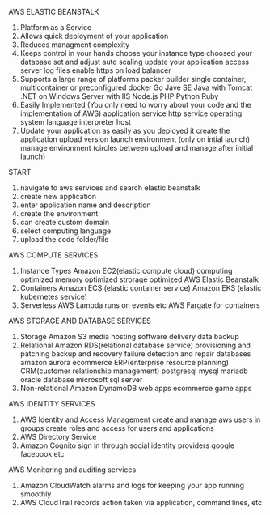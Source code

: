 AWS ELASTIC BEANSTALK

1. Platform as a Service
2. Allows quick deployment of your application
3. Reduces managment complexity
4. Keeps control in your hands
    choose your instance type
    choosed your database
    set and adjust auto scaling
    update your application
    access server log files
    enable https on load balancer
5. Supports a large range of platforms
    packer builder
    single container, multicontainer or preconfigured docker
    Go
    Jave SE
    Java with Tomcat
    .NET on Windows Server with IIS
    Node.js
    PHP
    Python
    Ruby
6. Easily Implemented (You only need to worry about your code and the implementation of AWS)
    application service
    http service
    operating system
    language interpreter
    host
7. Update your application as easily as you deployed it
    create the application
    upload version
    launch environment (only on intial launch)
    manage environment (circles between upload and manage after initial launch)


START

1. navigate to aws services and search elastic beanstalk
2. create new application
3. enter application name and description
4. create the environment
5. can create custom domain
6. select computing language
7. upload the code folder/file



AWS COMPUTE SERVICES

1. Instance Types
    Amazon EC2(elastic compute cloud)
        computing optimized
        memory optimized
        strorage optimized
    AWS Elastic Beanstalk
2. Containers
    Amazon ECS (elastic container service)
    Amazon EKS (elastic kubernetes service)
3. Serverless
    AWS Lambda
        runs on events etc
    AWS Fargate
        for containers


AWS STORAGE AND DATABASE SERVICES

1. Storage
    Amazon S3
        media hosting
        software delivery
        data backup
2. Relational
    Amazon RDS(relational database service)
        provisioning and patching
        backup and recovery
        failure detection and repair
        databases
            amazon aurora
                ecommerce
                ERP(enterprise resource planning)
                CRM(customer relationship management)
            postgresql
            mysql
            mariadb
            oracle database
            microsoft sql server
3. Non-relational
    Amazon DynamoDB
        web apps
        ecommerce
        game apps


AWS IDENTITY SERVICES

1. AWS Identity and Access Management
    create and manage aws users in groups
    create roles and access for users and applications
2. AWS Directory Service
3. Amazon Cognito
    sign in through social identity providers
        google
        facebook
        etc


AWS Monitoring and auditing services

1. Amazon CloudWatch
    alarms and logs for keeping your app running smoothly
2. AWS CloudTrail
    records action taken via application, command lines, etc
